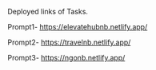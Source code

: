 Deployed links of Tasks.

Prompt1- https://elevatehubnb.netlify.app/

Prompt2- https://travelnb.netlify.app/

Prompt3- https://ngonb.netlify.app/
